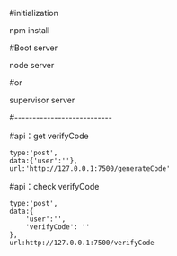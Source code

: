 #initialization

  npm install

#Boot server

  node server

#or

  supervisor server




#---------------------------


#api：get verifyCode

	type:'post',
	data:{'user':''},
	url:'http://127.0.0.1:7500/generateCode'

#api：check verifyCode

	type:'post',
	data:{
		'user':'',
		'verifyCode': ''
	},
	url:http://127.0.0.1:7500/verifyCode




